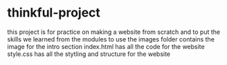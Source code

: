# thinkful-project
this project is for practice on making a website from scratch
and to put the skills we learned from the modules to use
the images folder contains the image for the intro section
index.html has all the code for the website
style.css has all the stytling and structure for the website
